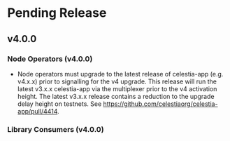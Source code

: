 # Pending Release

## v4.0.0

### Node Operators (v4.0.0)

- Node operators must upgrade to the latest release of celestia-app (e.g. v4.x.x) prior to signalling for the v4 upgrade. This release will run the latest v3.x.x celestia-app via the multiplexer prior to the v4 activation height. The latest v3.x.x release contains a reduction to the upgrade delay height on testnets. See <https://github.com/celestiaorg/celestia-app/pull/4414>.

### Library Consumers (v4.0.0)

